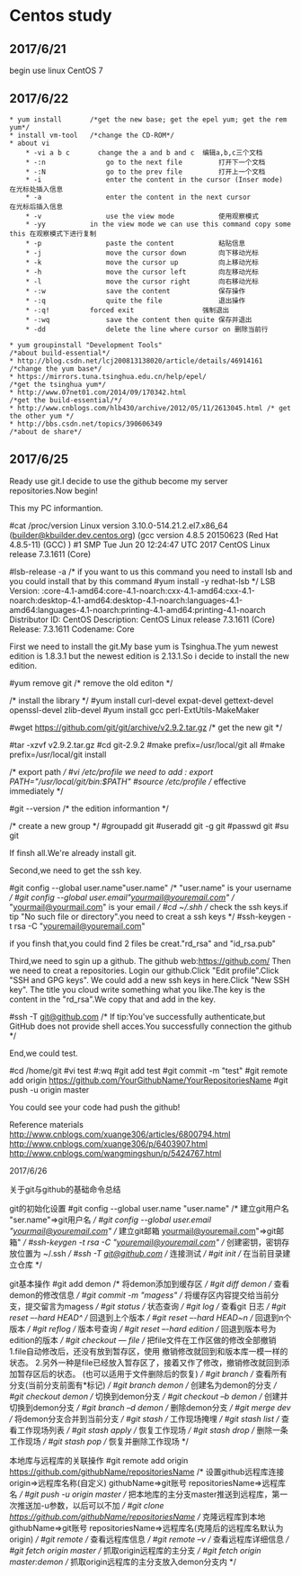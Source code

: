 # Centos study
## 2017/6/21

begin use linux
CentOS 7

## 2017/6/22
	* yum install 		/*get the new base; get the epel yum; get the rem yum*/	
	* install vm-tool 	/*change the CD-ROM*/
	* about vi 	
		* -vi a b c       change the a and b and c	编辑a,b,c三个文档
		* -:n				go to the next file			打开下一个文档
		* -:N				go to the prev file			打开上一个文档	
		* -i 				enter the content in the cursor (Inser mode)	在光标处插入信息
		* -a 				enter the content in the next cursor			在光标后插入信息
		* -v 				use the view mode			使用观察模式
		* -yy 			in the view mode we can use this command copy some this	在观察模式下进行复制
		* -p				paste the content			粘贴信息
		* -j				move the cursor down		向下移动光标
		* -k				move the cursor up			向上移动光标
		* -h				move the cursor left		向左移动光标
		* -l				move the cursor right		向右移动光标
		* -:w				save the content			保存操作
		* -:q				quite the file				退出操作
		* -:q!			forced exit					强制退出
		* -:wq  			save the content then quite	保存并退出
		* -dd				delete the line where cursor on	删除当前行
	
	* yum groupinstall "Development Tools"							/*about build-essential*/
	* http://blog.csdn.net/lcj200813138020/article/details/46914161  	/*change the yum base*/
	* https://mirrors.tuna.tsinghua.edu.cn/help/epel/					/*get the tsinghua yum*/
	* http://www.07net01.com/2014/09/170342.html						/*get the build-essential/*/
	* http://www.cnblogs.com/hlb430/archive/2012/05/11/2613045.html	/* get the other yum */
	* http://bbs.csdn.net/topics/390606349							/*about de share*/

## 2017/6/25

Ready use git.I decide to use the github become my server repositories.Now begin!

This my PC informantion.

#cat /proc/version
Linux version 3.10.0-514.21.2.el7.x86_64 (builder@kbuilder.dev.centos.org) (gcc version 4.8.5 20150623 (Red Hat 4.8.5-11) (GCC) ) #1 SMP Tue Jun 20 12:24:47 UTC 2017
CentOS Linux release 7.3.1611 (Core)

#lsb-release -a	/* if you want to us this command you need to install lsb and you could install that by this command #yum install -y redhat-lsb */
LSB Version:	:core-4.1-amd64:core-4.1-noarch:cxx-4.1-amd64:cxx-4.1-noarch:desktop-4.1-amd64:desktop-4.1-noarch:languages-4.1-amd64:languages-4.1-noarch:printing-4.1-amd64:printing-4.1-noarch
Distributor ID:	CentOS
Description:	CentOS Linux release 7.3.1611 (Core) 
Release:	7.3.1611
Codename:	Core

First we need to install the git.My base yum is Tsinghua.The yum newest edition is 1.8.3.1 but the newest edition is 2.13.1.So i decide to install the new edition.

#yum remove git		/* remove the old editon */

/* install the library */
#yum install curl-devel expat-devel gettext-devel openssl-devel zlib-devel
#yum install gcc perl-ExtUtils-MakeMaker

#wget https://github.com/git/git/archive/v2.9.2.tar.gz	/* get the new git */

#tar -xzvf v2.9.2.tar.gz
#cd git-2.9.2
#make prefix=/usr/local/git all
#make prefix=/usr/local/git install

/* export path */
#vi /etc/profile
we need to add : export PATH="/usr/local/git/bin:$PATH"
#source /etc/profile 	/* effective immediately */

#git --version			/* the edition informantion */

/* create a new group */ 
#groupadd git
#useradd git -g git
#passwd git
#su git

If finsh all.We're already install git.

Second,we need to get the ssh key.

#git config --global user.name"user.name"				/* "user.name" is your username */
#git config --global user.email"yourmail@youremail.com"	/* "yourmail@yourmail.com" is your email */
#cd ~/.shh												/* check the ssh keys.if tip "No such file or directory".you need to creat a ssh keys */
#ssh-keygen -t rsa -C "youremail@youremail.com"

if you finsh that,you could find 2 files be creat."rd_rsa" and "id_rsa.pub"

Third,we need to sgin up a github.
The github web:https://github.com/
Then we need to creat a repositories.
Login our github.Click "Edit profile".Click "SSH and GPG keys".
We could add a new ssh keys in here.Click "New SSH key".
The title you cloud write something what you like.The key is the content in the "rd_rsa".We copy that and add in the key.

#ssh -T git@github.com									/* If tip:You've successfully authenticate,but GitHub does not provide shell acces.You successfully connection the github */

End,we could test.

#cd /home/git
#vi test
#:wq
#git add test
#git commit -m "test"
#git remote add origin https://github.com/YourGithubName/YourRepositoriesName
#git push -u origin master

You could see your code had push the github!

Reference materials
http://www.cnblogs.com/xuange306/articles/6800794.html
http://www.cnblogs.com/xuange306/p/6403907.html
http://www.cnblogs.com/wangmingshun/p/5424767.html

2017/6/26

关于git与github的基础命令总结

git的初始化设置
	#git config --global user.name "user.name"					/* 建立git用户名 "ser.name"=>git用户名 */
	#git config --global user.email "yourmail@youremail.com"	/* 建立git邮箱 yourmail@youremail.com"=>git邮箱" */
	#ssh-keygen -t rsa -C "youremail@youremail.com"				/* 创建密钥，密钥存放位置为 ~/.ssh */
	#ssh -T git@github.com 										/* 连接测试 */
	#git init 													/* 在当前目录建立仓库 */
	
git基本操作
	#git add demon												/* 将demon添加到缓存区 */
	#git diff demon												/* 查看demon的修改信息 */
	#git commit -m "magess"										/* 将缓存区内容提交给当前分支，提交留言为magess */
	#git status 												/* 状态查询 */
	#git log 													/* 查看git 日志 */
	#git reset  –-hard HEAD^ 									/* 回退到上个版本 */
	#git reset  –-hard HEAD~n									/* 回退到n个版本 */
	#git reflog													/* 版本号查询 */
	#git reset  –-hard edition									/* 回退到版本号为edition的版本 */
	#git checkout  — file 										/* 把file文件在工作区做的修改全部撤销
																	1.file自动修改后，还没有放到暂存区，使用 撤销修改就回到和版本库一模一样的状态。
																	2.另外一种是file已经放入暂存区了，接着又作了修改，撤销修改就回到添加暂存区后的状态。
																	(也可以适用于文件删除后的恢复)
																*/
	#git branch													/* 查看所有分支(当前分支前面有*标记) */
	#git branch demon 											/* 创建名为demon的分支 */
	#git checkout demon 										/* 切换到demon分支 */
	#git checkout –b demon 										/* 创建并切换到demon分支 */
	#git branch –d demon   										/* 删除demon分支 */
	#git merge dev 												/* 将demon分支合并到当前分支 */
	#git stash 													/* 工作现场掩埋 */
	#git stash list 											/* 查看工作现场列表 */
	#git stash apply											/* 恢复工作现场 */
	#git stash drop 											/* 删除一条工作现场 */
	#git stash pop 												/* 恢复并删除工作现场 */

本地库与远程库的关联操作
	#git remote add origin https://github.com/githubName/repositoriesName 	/* 设置github远程库连接  origin=>远程库名称(自定义) githubName=>git账号 repositoriesName=>远程库名 */
	#git push -u origin master 									/* 把本地库的主分支master推送到远程库，第一次推送加-u参数，以后可以不加 */
	#git clone https://github.com/githubName/repositoriesName 	/* 克隆远程库到本地 githubName=>git账号 repositoriesName=>远程库名(克隆后的远程库名默认为origin) */
	#git remote 												/* 查看远程库信息 */
	#git remote –v 												/* 查看远程库详细信息 */
	#git fetch origin master 									/* 抓取origin远程库的主分支 */
	#git fetch origin master:demon 								/* 抓取origin远程库的主分支放入demon分支内 */

